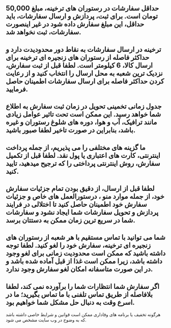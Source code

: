حداقل سفارشات در رستوران های ترخینه، مبلغ 50,000 تومان است. برای ثبت، پردازش و ارسال سفارشات، باید حداقل، این مبلغ سفارش داده شود در غیر اینصورت سفارشات، ثبت نخواهد شد.
-----------------------------------------------------------------
ترخینه در ارسال سفارشات به نقاط دور محدودیدت دارد و حداکثر فاصله از رستوران های زنجیره ای ترخینه برای ارسال کالا، 6 کیلومتر است. لطفا قبل از ثبت سفارش، نزدیک ترین شعبه به محل ارسال را انتخاب کنید و از رعایت کردن حداکثر فاصله برای ارسال سفارشات اطمینان حاصل فرمایید.
-----------------------------------------------------------------
جدول زمانی تخمینی تحویل در زمان ثبت سفارش به اطلاع شما خواهد رسید. این ممکن است تحت تاثیر عوامل زیادی مانند ترافیک، آب و هوا، دوره های شلوغ رستوران و غیره باشد، بنابراین در صورت تاخیر لطفا صبور باشید.
-----------------------------------------------------------------
ما گزینه های مختلفی را می پذیریم، از جمله پرداخت اینترنتی، کارت های اعتباری یا پول نقد. لطفا قبل از تکمیل سفارش، روش اینترنتی پرداختی را که ترجیح میدهید، تایید کنید.
-----------------------------------------------------------------
لطفا قبل از ارسال، از دقیق بودن تمام جزئیات سفارش خود، از جمله موارد منو ، درستورالعمل های خاص و جزئیات سفارش خود اطمینان حاصل کنید تا اختلالی در فرایند پردازش و تحویل سفارشات شما ایجاد نشود و سفارشات شما در سریع ترین زمان ممکن به دستتان برسد.
-----------------------------------------------------------------
شما می توانید با تماس مستقیم با هر شعبه از رستوران های زنجیره ای ترخینه، سفارش خود را لغو کنید. لطفا توجه داشته باشید که ممکن است محدودیت زمانی برای لغو وجود داشته باشد، زیرا ممکن است غذا از قبل آماده شده باشد و در این صورت متاسفانه امکان لغو سفارش وجود ندارد.
-----------------------------------------------------------------
اگر سفارش شما انتظارات شما را برآورده نمی کند، لطفا بلافاصله از طریق تماس تلفنی با ما تماس بگیرید؛ ما در اسرع وقت به دنبال حل مشکل شما خواهیم بود.
-----------------------------------------------------------------
هرگونه تخفیف یا برنامه های وفاداری ممکن است قوانین و شرایط خاصی داشته باشد که به وضوح در وب سایت مشخص می شود.
